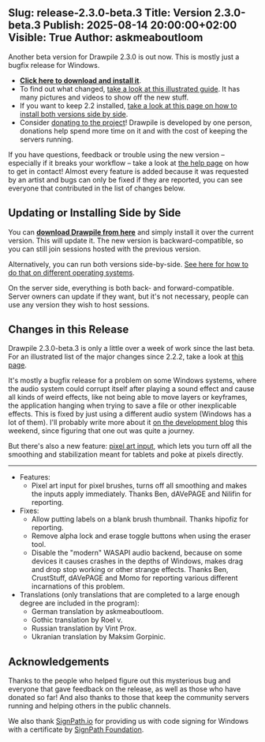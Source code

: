 Slug: release-2.3.0-beta.3
Title: Version 2.3.0-beta.3
Publish: 2025-08-14 20:00:00+02:00
Visible: True
Author: askmeaboutloom
---

Another beta version for Drawpile 2.3.0 is out now. This is mostly just a bugfix release for Windows.

* **[Click here to download and install it](/download/#Beta)**.
* To find out what changed, <a href="https://docs.drawpile.net/help/common/update2x3x0" target="_blank">take a look at this illustrated guide</a>. It has many pictures and videos to show off the new stuff.
* If you want to keep 2.2 installed, <a href="https://docs.drawpile.net/help/tech/sidebyside" target="_blank">take a look at this page on how to install both versions side by side</a>.
* Consider <a href="https://donate.drawpile.org/" target="_blank"><span class="icon-text"><span class="icon"><span class="fas fa-heart"></span></span><span>donating to the project</span></span></a>! Drawpile is developed by one person, donations help spend more time on it and with the cost of keeping the servers running.

If you have questions, feedback or trouble using the new version – especially if it breaks your workflow – take a look at <a href="/help/" target="_blank">the help page</a> on how to get in contact! Almost every feature is added because it was requested by an artist and bugs can only be fixed if they are reported, you can see everyone that contributed in the list of changes below.

## Updating or Installing Side by Side

You can **[download Drawpile from here](/download/#Beta)** and simply install it over the current version. This will update it. The new version is backward-compatible, so you can still join sessions hosted with the previous version.

Alternatively, you can run both versions side-by-side. <a href="https://docs.drawpile.net/help/tech/sidebyside" target="_blank">See here for how to do that on different operating systems</a>.

On the server side, everything is both back- and forward-compatible. Server owners can update if they want, but it's not necessary, people can use any version they wish to host sessions.

## Changes in this Release

Drawpile 2.3.0-beta.3 is only a little over a week of work since the last beta. For an illustrated list of the major changes since 2.2.2, take a look at <a href="https://docs.drawpile.net/help/common/update2x3x0" target="_blank">this page</a>.

It's mostly a bugfix release for a problem on some Windows systems, where the audio system could corrupt itself after playing a sound effect and cause all kinds of weird effects, like not being able to move layers or keyframes, the application hanging when trying to save a file or other inexplicable effects. This is fixed by just using a different audio system (Windows has a lot of them). I'll probably write more about it <a href="https://docs.drawpile.net/devblog/" target="_blank">on the development blog</a> this weekend, since figuring that one out was quite a journey.

But there's also a new feature: <a href="#pixel-art-input-22-compatible" target="_blank">pixel art input</a>, which lets you turn off all the smoothing and stabilization meant for tablets and poke at pixels directly.

---

* Features:
    * Pixel art input for pixel brushes, turns off all smoothing and makes the inputs apply immediately. Thanks Ben, dAVePAGE and Nilifin for reporting.
* Fixes:
    * Allow putting labels on a blank brush thumbnail. Thanks hipofiz for reporting.
    * Remove alpha lock and erase toggle buttons when using the eraser tool.
    * Disable the "modern" WASAPI audio backend, because on some devices it causes crashes in the depths of Windows, makes drag and drop stop working or other strange effects. Thanks Ben, CrustStuff, dAVePAGE and Momo for reporting various different incarnations of this problem.
* Translations (only translations that are completed to a large enough degree are included in the program):
    * German translation by askmeaboutloom.
    * Gothic translation by Roel v.
    * Russian translation by Vint Prox.
    * Ukranian translation by Maksim Gorpinic.

## Acknowledgements

Thanks to the people who helped figure out this mysterious bug and everyone that gave feedback on the release, as well as those who have donated so far! And also thanks to those that keep the community servers running and helping others in the public channels.

We also thank <a href="https://about.signpath.io/" target="_blank">SignPath.io</a> for providing us with code signing for Windows with a certificate by <a href="https://signpath.org/" target="_blank">SignPath Foundation</a>.
